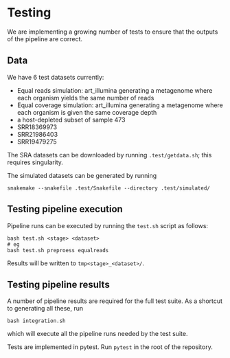 # Testing

We are implementing a growing number of tests to ensure that the outputs of the pipeline are correct.

## Data

We have 6 test datasets currently:
- Equal reads simulation: art_illumina generating a metagenome where each organism yields the same number of reads
- Equal coverage simulation: art_illumina generating a metagenome where each organism is given the same coverage depth
- a host-depleted subset of sample 473
- SRR18369973
- SRR21986403
- SRR19479275

The SRA datasets can be downloaded by running `.test/getdata.sh`; this requires singularity.

The simulated datasets can be generated by running
```
snakemake --snakefile .test/Snakefile --directory .test/simulated/
```

## Testing pipeline execution
Pipeline runs can be executed by running the `test.sh` script as follows:
```
bash test.sh <stage> <dataset>
# eg
bash test.sh preproess equalreads
```

Results will be written to `tmp<stage>_<dataset>/`.

## Testing pipeline results
A number of pipeline results are required for the full test suite. As a shortcut to generating all these, run
```
bash integration.sh
```
which will execute all the pipeline runs needed by the test suite.

Tests are implemented in pytest.  Run `pytest` in the root of the repository.

